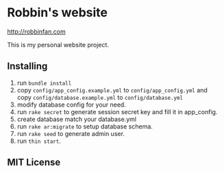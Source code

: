 # Robbin's website  

<http://robbinfan.com>

This is my personal website project.

## Installing
1. run `bundle install`
2. copy `config/app_config.example.yml` to `config/app_config.yml` and copy `config/database.example.yml` to `config/database.yml`
3. modify database config for your need.
4. run `rake secret` to generate session secret key and fill it in app_config.
5. create database match your database.yml
6. run `rake ar:migrate` to setup database schema.
7. run `rake seed` to generate admin user.
8. run `thin start`.

## MIT License